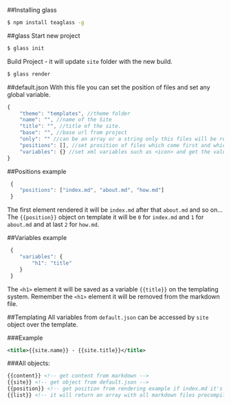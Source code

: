 ##Installing glass
```bash
$ npm install teaglass -g
```
##glass
Start new project
```bash
$ glass init
```
Build Project - it will update `site` folder with the new build.
```bash
$ glass render
```
##default.json
With this file you can set the position of files and set any global variable.
```javascript
{
    "theme": "templates", //theme folder
    "name": "", //name of the Site
    "title": "", //title of the site.
    "base": "", //base url from project
    "only": "" //can be an array or a string only this files will be rendered,
    "positions": [], //set prosition of files which come first and which come at last.
    "variables": {} //set xml variables such as <icon> and get the value setted as an variable on the templating system.
}
```

##Positions example
```javascript
 {
 	"positions": ["index.md", "about.md", "how.md"]
 }
```
The first element rendered it will be `index.md` after that `about.md` and so on...
The `{{position}}` object on template it will be `0` for `index.md` and `1` for `about.md` and at last `2` for `how.md`.

##Variables example
```javascript
 {
 	"variables": {
    	"h1": "title"
    }
 }
```
The `<h1>` element it will be saved as a variable `{{title}}` on the templating system. Remember the `<h1>` element it will be removed from the markdown file.

##Templating
All variables from `default.json` can be accessed by `site` object over the template.

###Example
```xml
<title>{{site.name}} - {{site.title}}</title>
```

###All objects:
```xml
{{content}} <!-- get content from markdown -->
{{site}} <!-- get object from default.json -->
{{position}} <!-- get position from rendering example if index.md it's the first to be rendered the position will be 0 -->
{{list}} <!-- it will return an array with all markdown files precompiled in html. -->
```
